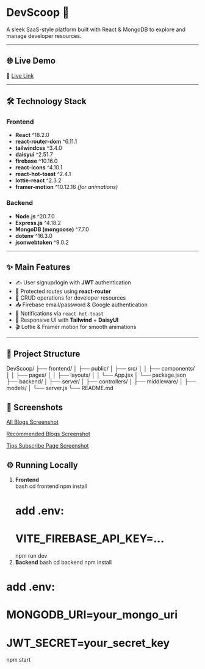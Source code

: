 # DevScoop 🚀

A sleek SaaS-style platform built with React & MongoDB to explore and manage developer resources.

---

## 🌐 Live Demo  
🔗 [Live Link](https://devscoop-509dd.web.app/)

---

## 🛠️ Technology Stack

### Frontend  
- **React** ^18.2.0  
- **react-router-dom** ^6.11.1  
- **tailwindcss** ^3.4.0  
- **daisyui** ^2.51.7  
- **firebase** ^10.16.0  
- **react-icons** ^4.10.1  
- **react-hot-toast** ^2.4.1  
- **lottie-react** ^2.3.2  
- **framer-motion** ^10.12.16 *(for animations)*

### Backend  
- **Node.js** ^20.7.0  
- **Express.js** ^4.18.2  
- **MongoDB (mongoose)** ^7.7.0  
- **dotenv** ^16.3.0  
- **jsonwebtoken** ^9.0.2  

---

## ✨ Main Features

- ✍️ User signup/login with **JWT** authentication  
- 🔐 Protected routes using **react-router**  
- 🧰 CRUD operations for developer resources  
- 📥 Firebase email/password & Google authentication  
- 🚨 Notifications via `react-hot-toast`  
- 🎨 Responsive UI with **Tailwind** + **DaisyUI**  
- 🎬 Lottie & Framer motion for smooth animations  

---
## 📁 Project Structure

DevScoop/
├── frontend/
│   ├── public/
│   ├── src/
│   │   ├── components/
│   │   ├── pages/
│   │   ├── layouts/
│   │   └── App.jsx
│   └── package.json
├── backend/
│   ├── server/
│   ├── controllers/
│   ├── middleware/
│   ├── models/
│   └── server.js
└── README.md

## 📸 Screenshots

[All Blogs Screenshot](https://i.ibb.co/jkLLFMfD/Screenshot-2025-06-25-155648.png)

[Recommended Blogs Screenshot](https://i.ibb.co/fzHVWLxs/Screenshot-2025-06-25-155722.png)

[Tips Subscribe Page Screenshot](https://i.ibb.co/d06crV0Q/Screenshot-2025-06-25-155748.png)


## ⚙️ Running Locally

1. **Frontend**  
   bash
   cd frontend
   npm install
   # add .env:
   #   VITE_FIREBASE_API_KEY=...
   npm run dev
 2. **Backend**
bash
cd backend
npm install
# add .env:
#   MONGODB_URI=your_mongo_uri
#   JWT_SECRET=your_secret_key
npm start
